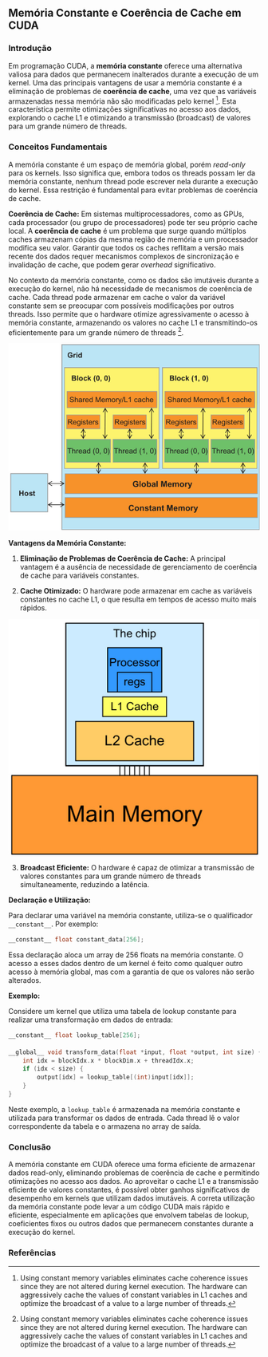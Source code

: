## Memória Constante e Coerência de Cache em CUDA

### Introdução

Em programação CUDA, a **memória constante** oferece uma alternativa valiosa para dados que permanecem inalterados durante a execução de um kernel. Uma das principais vantagens de usar a memória constante é a eliminação de problemas de **coerência de cache**, uma vez que as variáveis armazenadas nessa memória não são modificadas pelo kernel [^5]. Esta característica permite otimizações significativas no acesso aos dados, explorando o cache L1 e otimizando a transmissão (broadcast) de valores para um grande número de threads.

### Conceitos Fundamentais

A memória constante é um espaço de memória global, porém *read-only* para os kernels. Isso significa que, embora todos os threads possam ler da memória constante, nenhum thread pode escrever nela durante a execução do kernel. Essa restrição é fundamental para evitar problemas de coerência de cache.

**Coerência de Cache:** Em sistemas multiprocessadores, como as GPUs, cada processador (ou grupo de processadores) pode ter seu próprio cache local. A **coerência de cache** é um problema que surge quando múltiplos caches armazenam cópias da mesma região de memória e um processador modifica seu valor. Garantir que todos os caches reflitam a versão mais recente dos dados requer mecanismos complexos de sincronização e invalidação de cache, que podem gerar *overhead* significativo.

No contexto da memória constante, como os dados são imutáveis durante a execução do kernel, não há necessidade de mecanismos de coerência de cache. Cada thread pode armazenar em cache o valor da variável constante sem se preocupar com possíveis modificações por outros threads. Isso permite que o hardware otimize agressivamente o acesso à memória constante, armazenando os valores no cache L1 e transmitindo-os eficientemente para um grande número de threads [^5].

![CUDA memory model: Grid of blocks with shared memory, registers, and threads interacting with global and constant memory.](./../images/image10.jpg)

**Vantagens da Memória Constante:**

1.  **Eliminação de Problemas de Coerência de Cache:** A principal vantagem é a ausência de necessidade de gerenciamento de coerência de cache para variáveis constantes.

2.  **Cache Otimizado:** O hardware pode armazenar em cache as variáveis constantes no cache L1, o que resulta em tempos de acesso muito mais rápidos.

![Simplified diagram of a modern processor's cache hierarchy, showing the levels of cache memory.](./../images/image5.jpg)

3.  **Broadcast Eficiente:** O hardware é capaz de otimizar a transmissão de valores constantes para um grande número de threads simultaneamente, reduzindo a latência.

**Declaração e Utilização:**

Para declarar uma variável na memória constante, utiliza-se o qualificador `__constant__`. Por exemplo:

```c++
__constant__ float constant_data[256];
```

Essa declaração aloca um array de 256 floats na memória constante. O acesso a esses dados dentro de um kernel é feito como qualquer outro acesso à memória global, mas com a garantia de que os valores não serão alterados.

**Exemplo:**

Considere um kernel que utiliza uma tabela de lookup constante para realizar uma transformação em dados de entrada:

```c++
__constant__ float lookup_table[256];

__global__ void transform_data(float *input, float *output, int size) {
    int idx = blockIdx.x * blockDim.x + threadIdx.x;
    if (idx < size) {
        output[idx] = lookup_table[(int)input[idx]];
    }
}
```

Neste exemplo, a `lookup_table` é armazenada na memória constante e utilizada para transformar os dados de entrada. Cada thread lê o valor correspondente da tabela e o armazena no array de saída.

### Conclusão

A memória constante em CUDA oferece uma forma eficiente de armazenar dados read-only, eliminando problemas de coerência de cache e permitindo otimizações no acesso aos dados. Ao aproveitar o cache L1 e a transmissão eficiente de valores constantes, é possível obter ganhos significativos de desempenho em kernels que utilizam dados imutáveis. A correta utilização da memória constante pode levar a um código CUDA mais rápido e eficiente, especialmente em aplicações que envolvem tabelas de lookup, coeficientes fixos ou outros dados que permanecem constantes durante a execução do kernel.

### Referências

[^5]: Using constant memory variables eliminates cache coherence issues since they are not altered during kernel execution. The hardware can aggressively cache the values of constant variables in L1 caches and optimize the broadcast of a value to a large number of threads.

<!-- END -->